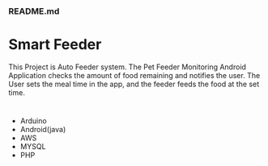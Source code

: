 ### README.md

# Smart Feeder
This Project is Auto Feeder system.
The Pet Feeder Monitoring Android Application checks the amount of food remaining and notifies the user.
The User sets the meal time in the app, and the feeder feeds the food at the set time.

# 
 - Arduino
 - Android(java)
 - AWS
 - MYSQL
 - PHP
